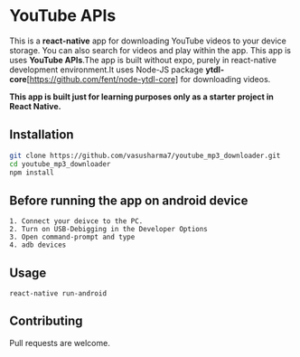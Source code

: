 # YouTube APIs

This is a **react-native** app for downloading YouTube videos to your device storage. You can also search for videos and play within the app. This app is uses **YouTube APIs**.The app is built without expo, purely in react-native development environment.It uses Node-JS package **ytdl-core**[https://github.com/fent/node-ytdl-core] for downloading videos.

**This app is built just for learning purposes only as a starter project in React Native.**
## Installation


```bash
git clone https://github.com/vasusharma7/youtube_mp3_downloader.git
cd youtube_mp3_downloader
npm install

```
## Before running the app on android device

``` react-native
1. Connect your deivce to the PC.
2. Turn on USB-Debigging in the Developer Options
3. Open command-prompt and type
4. adb devices

```

## Usage

``` react-native
react-native run-android
```

## Contributing
Pull requests are welcome.
